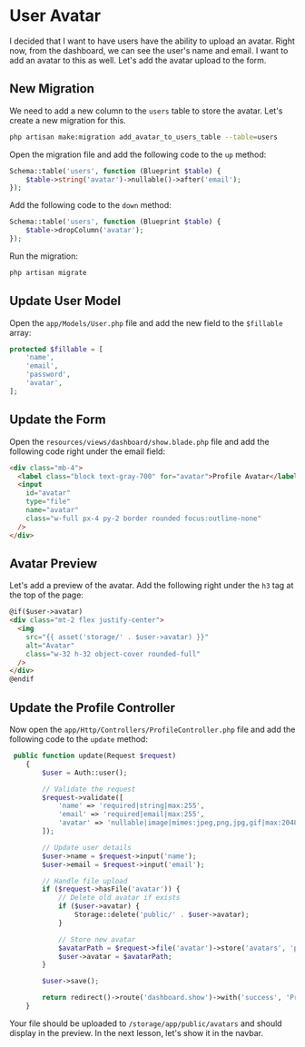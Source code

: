 # User Avatar

I decided that I want to have users have the ability to upload an avatar. Right now, from the dashboard, we can see the user's name and email. I want to add an avatar to this as well. Let's add the avatar upload to the form.

## New Migration

We need to add a new column to the `users` table to store the avatar. Let's create a new migration for this.

```bash
php artisan make:migration add_avatar_to_users_table --table=users
```

Open the migration file and add the following code to the `up` method:

```php
Schema::table('users', function (Blueprint $table) {
    $table->string('avatar')->nullable()->after('email');
});
```

Add the following code to the `down` method:

```php
Schema::table('users', function (Blueprint $table) {
    $table->dropColumn('avatar');
});
```

Run the migration:

```bash
php artisan migrate
```

## Update User Model

Open the `app/Models/User.php` file and add the new field to the `$fillable` array:

```php
protected $fillable = [
    'name',
    'email',
    'password',
    'avatar',
];
```

## Update the Form

Open the `resources/views/dashboard/show.blade.php` file and add the following code right under the email field:

```html
<div class="mb-4">
  <label class="block text-gray-700" for="avatar">Profile Avatar</label>
  <input
    id="avatar"
    type="file"
    name="avatar"
    class="w-full px-4 py-2 border rounded focus:outline-none"
  />
</div>
```

## Avatar Preview

Let's add a preview of the avatar. Add the following right under the `h3` tag at the top of the page:

```html
@if($user->avatar)
<div class="mt-2 flex justify-center">
  <img
    src="{{ asset('storage/' . $user->avatar) }}"
    alt="Avatar"
    class="w-32 h-32 object-cover rounded-full"
  />
</div>
@endif
```

## Update the Profile Controller

Now open the `app/Http/Controllers/ProfileController.php` file and add the following code to the `update` method:

```php
 public function update(Request $request)
    {
        $user = Auth::user();

        // Validate the request
        $request->validate([
            'name' => 'required|string|max:255',
            'email' => 'required|email|max:255',
            'avatar' => 'nullable|image|mimes:jpeg,png,jpg,gif|max:2048',
        ]);

        // Update user details
        $user->name = $request->input('name');
        $user->email = $request->input('email');

        // Handle file upload
        if ($request->hasFile('avatar')) {
            // Delete old avatar if exists
            if ($user->avatar) {
                Storage::delete('public/' . $user->avatar);
            }

            // Store new avatar
            $avatarPath = $request->file('avatar')->store('avatars', 'public');
            $user->avatar = $avatarPath;
        }

        $user->save();

        return redirect()->route('dashboard.show')->with('success', 'Profile updated successfully.');
    }
```

Your file should be uploaded to `/storage/app/public/avatars` and should display in the preview. In the next lesson, let's show it in the navbar.
